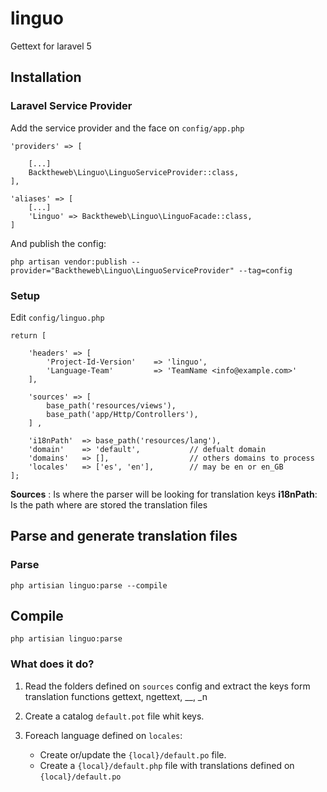 # linguo
Gettext for laravel 5

## Installation

### Laravel Service Provider

Add the service provider and the face on `config/app.php`

```
'providers' => [

    [...]
    Backtheweb\Linguo\LinguoServiceProvider::class,
],

'aliases' => [
    [...]
    'Linguo' => Backtheweb\Linguo\LinguoFacade::class,
]
```   
 
And publish the config:

```
php artisan vendor:publish --provider="Backtheweb\Linguo\LinguoServiceProvider" --tag=config
```

### Setup

Edit `config/linguo.php`

````
return [

    'headers' => [
        'Project-Id-Version'    => 'linguo',
        'Language-Team'         => 'TeamName <info@example.com>'
    ],

    'sources' => [
        base_path('resources/views'),
        base_path('app/Http/Controllers'),
    ] ,

    'i18nPath'  => base_path('resources/lang'),
    'domain'    => 'default',           // defualt domain
    'domains'   => [],                  // others domains to process
    'locales'   => ['es', 'en'],        // may be en or en_GB
];
````


**Sources** : Is where the parser will be looking for translation keys
**i18nPath**: Is the path where are stored the translation files 

## Parse and generate translation files

### Parse


    php artisian linguo:parse --compile


## Compile

    php artisian linguo:parse

### What does it do?

1. Read the folders defined on `sources` config and extract the keys form translation functions gettext, ngettext, __, _n
2. Create a catalog `default.pot` file whit keys.
3. Foreach language defined on `locales`:

    * Create or/update the `{local}/default.po` file.
    * Create a `{local}/default.php` file with translations defined on `{local}/default.po`
    